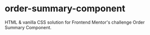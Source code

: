 # order-summary-component
HTML &amp; vanilla CSS solution for Frontend Mentor's challenge Order Summary Component.
